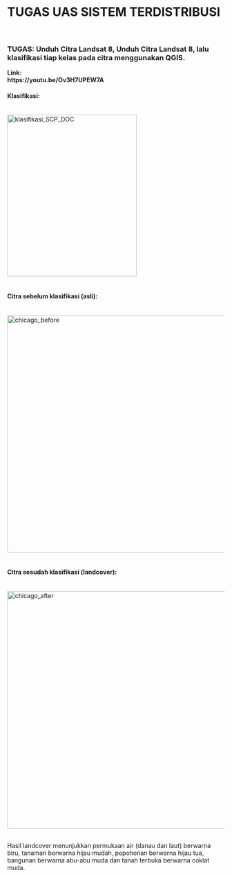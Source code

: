 <h1>TUGAS UAS SISTEM TERDISTRIBUSI</h1>
</br>

<h3>TUGAS: Unduh Citra Landsat 8, Unduh Citra Landsat 8, lalu klasifikasi tiap kelas pada citra menggunakan QGIS.</h3>
<strong>
  Link:</br>
  https://youtu.be/Ov3H7UPEW7A
  
</strong>


</br>
<h4>Klasifikasi:</h4>
</br>
<img width="300" height="375" alt="klasifikasi_SCP_DOC" src="https://github.com/user-attachments/assets/3a35462e-2010-4d62-8dbb-f89257372cb1" /> 
</br></br>

<h4>Citra sebelum klasifikasi (asli):</h4>
</br>
<img width="550" alt="chicago_before" src="https://github.com/user-attachments/assets/943ef9a8-cff1-4851-97f1-7cfdb87c3c29" />
</br></br>

<h4>Citra sesudah klasifikasi (landcover):</h4>
</br>
<img width="550" alt="chicago_after" src="https://github.com/user-attachments/assets/ebe6103c-0cb9-4fea-abd6-71f5f7d3eae7" />
</br></br>

<p>
  Hasil landcover menunjukkan permukaan air (danau dan laut) berwarna biru, tanaman berwarna hijau mudah, pepohonan berwarna hijau tua, bangunan berwarna abu-abu muda dan tanah terbuka berwarna coklat muda.
</p>
